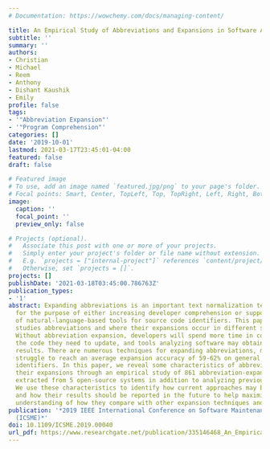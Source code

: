 ```yaml
---
# Documentation: https://wowchemy.com/docs/managing-content/

title: An Empirical Study of Abbreviations and Expansions in Software Artifacts
subtitle: ''
summary: ''
authors:
- Christian
- Michael
- Reem
- Anthony
- Dishant Kaushik
- Emily
profile: false
tags:
- '"Abbreviation Expansion"'
- '"Program Comprehension"'
categories: []
date: '2019-10-01'
lastmod: 2021-03-17T23:45:01-04:00
featured: false
draft: false

# Featured image
# To use, add an image named `featured.jpg/png` to your page's folder.
# Focal points: Smart, Center, TopLeft, Top, TopRight, Left, Right, BottomLeft, Bottom, BottomRight.
image:
  caption: ''
  focal_point: ''
  preview_only: false

# Projects (optional).
#   Associate this post with one or more of your projects.
#   Simply enter your project's folder or file name without extension.
#   E.g. `projects = ["internal-project"]` references `content/project/deep-learning/index.md`.
#   Otherwise, set `projects = []`.
projects: []
publishDate: '2021-03-18T03:45:00.786763Z'
publication_types:
- '1'
abstract: Expanding abbreviations is an important text normalization technique used
  for the purpose of either increasing developer comprehension or supporting the application
  of natural-language-based tools for source code identifiers. This paper closely
  studies abbreviations and where their expansions occur in different software artifacts.
  Without abbreviation expansion, developers will spend more time in comprehending
  the code they need to update, and tools analyzing software may obtain weak or non-generalizable
  results. There are numerous techniques for expanding abbreviations, most of which
  struggle to reach an average expansion accuracy of 59-62% on general source code
  identifiers. In this paper, we reveal some characteristics of abbreviations and
  their expansions through an empirical study of 861 abbreviation-expansion pairs
  extracted from 5 open-source systems in addition to analyzing previous literature.
  We use these characteristics to identify how current approaches may be complementary
  and how their results should be reported in the future to help maximize both our
  understanding of how they compare with other expansion techniques and their reproducibility.
publication: '*2019 IEEE International Conference on Software Maintenance and Evolution
  (ICSME)*'
doi: 10.1109/ICSME.2019.00040
url_pdf: https://www.researchgate.net/publication/335146468_An_Empirical_Study_of_Abbreviations_and_Expansions_in_Software_Artifacts
---
```

